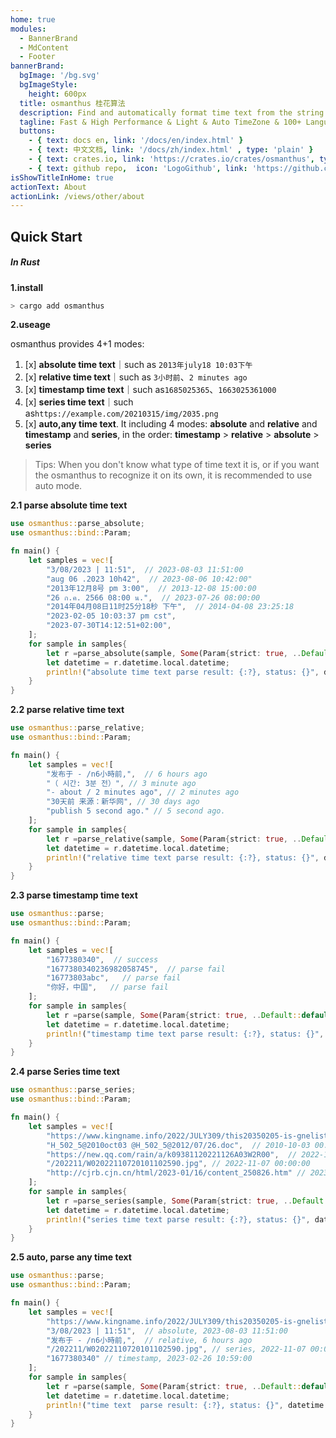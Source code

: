 ```yaml
---
home: true
modules:
  - BannerBrand
  - MdContent
  - Footer
bannerBrand:
  bgImage: '/bg.svg'
  bgImageStyle:
    height: 600px
  title: osmanthus 桂花算法
  description: Find and automatically format time text from the string
  tagline: Fast & High Performance & Light & Auto TimeZone & 100+ Language
  buttons:
    - { text: docs en, link: '/docs/en/index.html' }
    - { text: 中文文档, link: '/docs/zh/index.html' , type: 'plain' }
    - { text: crates.io, link: 'https://crates.io/crates/osmanthus', type: 'plain' }
    - { text: github repo,  icon: 'LogoGithub', link: 'https://github.com/ziiyoo/osmanthus', type: 'plain'  }
isShowTitleInHome: true
actionText: About
actionLink: /views/other/about
---
```


## Quick Start

##### In Rust

**1.install**

```bash
> cargo add osmanthus
```

**2.useage**

osmanthus provides 4+1 modes:

1. [x] **absolute time text**｜such as `2013年july18 10:03下午`
2. [x] **relative time text**｜such as `3小时前`、`2 minutes ago`
3. [x] **timestamp time text**｜such as`1685025365`、`1663025361000`
4. [x] **series time text**｜such as`https://example.com/20210315/img/2035.png`
5. [x] **auto,any time text**. It including 4 modes: **absolute** and **relative** and **timestamp** and **series**, in the order: **timestamp** > **relative** > **absolute** > **series**

> Tips: When you don't know what type of time text it is, or if you want the osmanthus to recognize it on its own, it is recommended to use auto mode.

**2.1 parse absolute time text**

```rust
use osmanthus::parse_absolute;
use osmanthus::bind::Param;

fn main() {
    let samples = vec![
        "3/08/2023 | 11:51",  // 2023-08-03 11:51:00
        "aug 06 .2023 10h42",  // 2023-08-06 10:42:00"
        "2013年12月8号 pm 3:00",  // 2013-12-08 15:00:00
        "26 ก.ค. 2566 08:00 น.",  // 2023-07-26 08:00:00
        "2014年04月08日11时25分18秒 下午",  // 2014-04-08 23:25:18
        "2023-02-05 10:03:37 pm cst",
        "2023-07-30T14:12:51+02:00",
    ];
    for sample in samples{
        let r =parse_absolute(sample, Some(Param{strict: true, ..Default::default()}));
        let datetime = r.datetime.local.datetime;
        println!("absolute time text parse result: {:?}, status: {}", datetime.format("%Y-%m-%d %H:%M:%S").to_string(), r.status);
    }
}
```

**2.2 parse relative time text**

```rust
use osmanthus::parse_relative;
use osmanthus::bind::Param;

fn main() {
    let samples = vec![
        "发布于 - /n6小時前,",  // 6 hours ago
        "（ 시간: 3분 전）", // 3 minute ago
        "- about / 2 minutes ago", // 2 minutes ago
        "30天前 来源：新华网", // 30 days ago
        "publish 5 second ago." // 5 second ago.
    ];
    for sample in samples{
        let r =parse_relative(sample, Some(Param{strict: true, ..Default::default()}));
        let datetime = r.datetime.local.datetime;
        println!("relative time text parse result: {:?}, status: {}", datetime.format("%Y-%m-%d %H:%M:%S").to_string(), r.status);
    }
}
```

**2.3 parse timestamp time text**

```rust
use osmanthus::parse;
use osmanthus::bind::Param;

fn main() {
    let samples = vec![
        "1677380340",  // success
        "1677380340236982058745",  // parse fail
        "16773803abc",   // parse fail
        "你好，中国",   // parse fail
    ];
    for sample in samples{
        let r =parse(sample, Some(Param{strict: true, ..Default::default()}));
        let datetime = r.datetime.local.datetime;
        println!("timestamp time text parse result: {:?}, status: {}", datetime.format("%Y-%m-%d %H:%M:%S").to_string(), r.status);
    }
}
```

**2.4 parse Series time text**

```rust
use osmanthus::parse_series;
use osmanthus::bind::Param;

fn main() {
    let samples = vec![
        "https://www.kingname.info/2022/JULY309/this20350205-is-gnelist/",  // 2022-07-30 00:00:00"
        "H_502_5@2010oct03 @H_502_5@2012/07/26.doc",  // 2010-10-03 00:00:00
        "https://new.qq.com/rain/a/k09381120221126A03W2R00",  // 2022-11-26 00:00:00
        "/202211/W02022110720101102590.jpg", // 2022-11-07 00:00:00
        "http://cjrb.cjn.cn/html/2023-01/16/content_250826.htm" // 2023-01-16 00:00:00
    ];
    for sample in samples{
        let r =parse_series(sample, Some(Param{strict: true, ..Default::default()}));
        let datetime = r.datetime.local.datetime;
        println!("series time text parse result: {:?}, status: {}", datetime.format("%Y-%m-%d %H:%M:%S").to_string(), r.status);
    }
}
```

**2.5 auto, parse any time text**

```rust
use osmanthus::parse;
use osmanthus::bind::Param;

fn main() {
    let samples = vec![
        "https://www.kingname.info/2022/JULY309/this20350205-is-gnelist/",  // series, 2022-07-30 00:00:00"
        "3/08/2023 | 11:51",  // absolute, 2023-08-03 11:51:00
        "发布于 - /n6小時前,",  // relative, 6 hours ago
        "/202211/W02022110720101102590.jpg", // series, 2022-11-07 00:00:00
        "1677380340" // timestamp, 2023-02-26 10:59:00
    ];
    for sample in samples{
        let r =parse(sample, Some(Param{strict: true, ..Default::default()}));
        let datetime = r.datetime.local.datetime;
        println!("time text  parse result: {:?}, status: {}", datetime.format("%Y-%m-%d %H:%M:%S").to_string(), r.status);
    }
}
```
